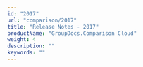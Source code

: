 ```yaml
---
id: "2017"
url: "comparison/2017"
title: "Release Notes - 2017"
productName: "GroupDocs.Comparison Cloud"
weight: 4
description: ""
keywords: ""
---
```

